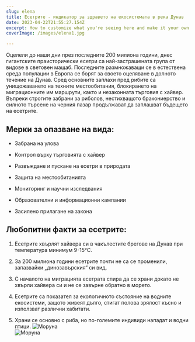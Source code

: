 ```yaml
---
slug: elena
title: Есетрите - индикатор за здравето на екосистемата в река Дунав
date: 2023-04-22T21:55:27.154Z
excerpt: How to customize what you're seeing here and make it your own.
coverImage: /images/elena1.jpg

---
```



Оцелели до наши дни през последните 200 милиона години, днес гигантските праисторически есетри са най-застрашената група от видове в световен мащаб. Последните размножаващи се в естествена среда популации в Европа се борят за своето оцеляване в долното течение на Дунав. Сред основните заплахи пред рибите са унищожаването на техните местообитания, блокирането на миграционните им маршрути, както и незаконната търговия с хайвер. Въпреки строгите забрани за риболов, нестихващото бракониерство и силното търсене на черния пазар продължават да заплашват бъдещето на есетрите.

## Мерки за опазване на вида:
- Забрана на улова 

- Контрол върху търговията с хайвер 

- Развъждане и пускане на есетри в природата 

- Защита на   местообитанията

- Мониторинг и научни изследвания

- Образователни и информационни кампании

- Засилено прилагане на закона

## Любопитни факти за есетрите:
1)  Есетрите хвърлят хайвера си в чакълестите брегове на Дунав при температура минимум 9-15°C.

2) За 200 милиона години есетрите почти не са се променили, запазвайки „динозавърския“ си вид.

3) С началото на миграцията есетрата спира да се храни докато не хвърли хайвера си и не се завърне обратно в морето.

4) Есетрите са показател за екологичното състояние на водните екосистеми, защото живеят дълго, стигат  полова зрялост късно и използват различни хабитати.

5) Храни се основно с риба, но по-големите индивиди нападат и водни птици.
![Моруна](/images/elena2.jpg)  
![Моруна](/images/elena3.jpg)  